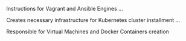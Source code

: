 Instructions for Vagrant and Ansible Engines ...

Creates necessary infrastructure for Kubernetes cluster installment ...

Responsible for Virtual Machines and Docker Containers creation